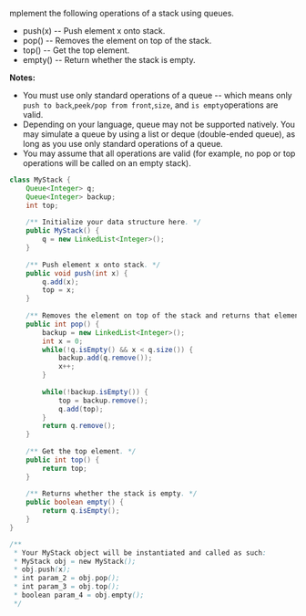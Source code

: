 mplement the following operations of a stack using queues.

* push\(x\) -- Push element x onto stack.
* pop\(\) -- Removes the element on top of the stack.
* top\(\) -- Get the top element.
* empty\(\) -- Return whether the stack is empty.

**Notes:**

* You must use only standard operations of a queue -- which means only `push to back`,`peek/pop from front`,`size`, and
  `is empty`operations are valid.
* Depending on your language, queue may not be supported natively. You may simulate a queue by using a list or deque \(double-ended queue\), as long as you use only standard operations of a queue.
* You may assume that all operations are valid \(for example, no pop or top operations will be called on an empty stack\).

```java
class MyStack {
    Queue<Integer> q;
    Queue<Integer> backup;
    int top;
    
    /** Initialize your data structure here. */
    public MyStack() {
        q = new LinkedList<Integer>();
    }
    
    /** Push element x onto stack. */
    public void push(int x) {
        q.add(x);
        top = x;
    }
    
    /** Removes the element on top of the stack and returns that element. */
    public int pop() {
        backup = new LinkedList<Integer>();
        int x = 0;
        while(!q.isEmpty() && x < q.size()) {
            backup.add(q.remove());
            x++;
        }
        
        while(!backup.isEmpty()) {
            top = backup.remove();
            q.add(top);
        }
        return q.remove();
    }
    
    /** Get the top element. */
    public int top() {
        return top;
    }
    
    /** Returns whether the stack is empty. */
    public boolean empty() {
        return q.isEmpty();
    }
}

/**
 * Your MyStack object will be instantiated and called as such:
 * MyStack obj = new MyStack();
 * obj.push(x);
 * int param_2 = obj.pop();
 * int param_3 = obj.top();
 * boolean param_4 = obj.empty();
 */
```



